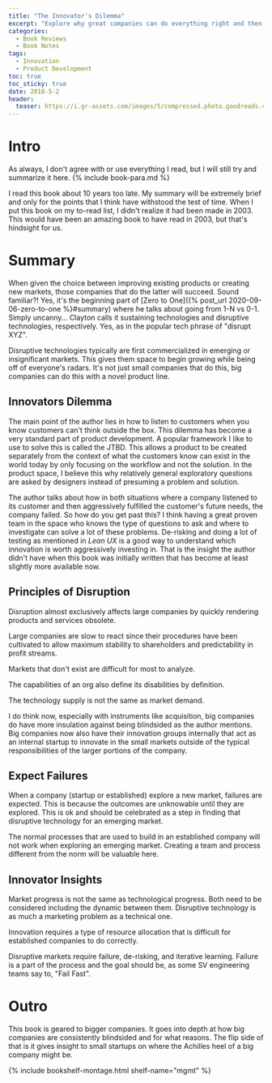 ```yaml
---
title: "The Innovator's Dilemma" 
excerpt: "Explore why great companies can do everything right and then still lose their market"
categories:
  - Book Reviews
  - Book Notes
tags:
  - Innovation
  - Product Development
toc: true
toc_sticky: true
date: 2018-5-2
header:
  teaser: https://i.gr-assets.com/images/S/compressed.photo.goodreads.com/books/1347654027l/2615.jpg
---
```

# Intro
As always, I don't agree with or use everything I read, but I will still try and summarize it here. {% include book-para.md %}

I read this book about 10 years too late. My summary will be extremely brief and only for the points that I think have withstood the test of time. When I put this book on my to-read list, I didn't realize it had been made in 2003. This would have been an amazing book to have read in 2003, but that's hindsight for us.

# Summary
When given the choice between improving existing products or creating new markets, those companies that do the latter will succeed. Sound familiar?! Yes, it's the beginning part of [Zero to One]({% post_url 2020-09-06-zero-to-one %}#summary) where he talks about going from 1-N vs 0-1. Simply uncanny... Clayton calls it sustaining technologies and disruptive technologies, respectively. Yes, as in the popular tech phrase of "disrupt XYZ". 

Disruptive technologies typically are first commercialized in emerging or insignificant markets. This gives them space to begin growing while being off of everyone's radars. It's not just small companies that do this, big companies can do this with a novel product line.

## Innovators Dilemma
The main point of the author lies in how to listen to customers when you know customers can't think outside the box. This dilemma has become a very standard part of product development. A popular framework I like to use to solve this is called the JTBD. This allows a product to be created separately from the context of what the customers know can exist in the world today by only focusing on the workflow and not the solution. In the product space, I believe this why relatively general exploratory questions are asked by designers instead of presuming a problem and solution.

The author talks about how in both situations where a company listened to its customer and then aggressively fulfilled the customer's future needs, the company failed. So how do you get past this? I think having a great proven team in the space who knows the type of questions to ask and where to investigate can solve a lot of these problems. De-risking and doing a lot of testing as mentioned in *Lean UX* is a good way to understand which innovation is worth aggressively investing in. That is the insight the author didn't have when this book was initially written that has become at least slightly more available now.

## Principles of Disruption
Disruption almost exclusively affects large companies by quickly rendering products and services obsolete.

Large companies are slow to react since their procedures have been cultivated to allow maximum stability to shareholders and predictability in profit streams.

Markets that don't exist are difficult for most to analyze.

The capabilities of an org also define its disabilities by definition.

The technology supply is not the same as market demand.

I do think now, especially with instruments like acquisition, big companies do have more insulation against being blindsided as the author mentions. Big companies now also have their innovation groups internally that act as an internal startup to innovate in the small markets outside of the typical responsibilities of the larger portions of the company.

## Expect Failures
When a company (startup or established) explore a new market, failures are expected. This is because the outcomes are unknowable until they are explored. This is ok and should be celebrated as a step in finding that disruptive technology for an emerging market.

The normal processes that are used to build in an established company will not work when exploring an emerging market. Creating a team and process different from the norm will be valuable here.

## Innovator Insights
Market progress is not the same as technological progress. Both need to be considered including the dynamic between them. Disruptive technology is as much a marketing problem as a technical one.

Innovation requires a type of resource allocation that is difficult for established companies to do correctly.

Disruptive markets require failure, de-risking, and iterative learning. Failure is a part of the process and the goal should be, as some SV engineering teams say to, "Fail Fast".





# Outro
This book is geared to bigger companies. It goes into depth at how big companies are consistently blindsided and for what reasons. The flip side of that is it gives insight to small startups on where the Achilles heel of a big company might be.


{% include bookshelf-montage.html shelf-name="mgmt" %}